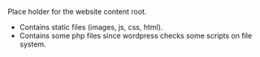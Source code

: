 Place holder for the website content root.

- Contains static files (images, js, css, html).
- Contains some php files since wordpress checks some scripts on file system.